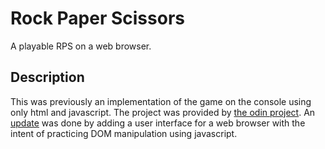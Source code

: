# Rock Paper Scissors
A playable RPS on a web browser.
## Description
This was previously an implementation of the game on the console using only html and javascript. The project was provided by [the odin project](https://www.theodinproject.com/paths/foundations/courses/foundations/lessons/rock-paper-scissors). An [update](https://www.theodinproject.com/paths/foundations/courses/foundations/lessons/revisiting-rock-paper-scissors) was done by adding a user interface for a web browser with the intent of practicing DOM manipulation using javascript.
